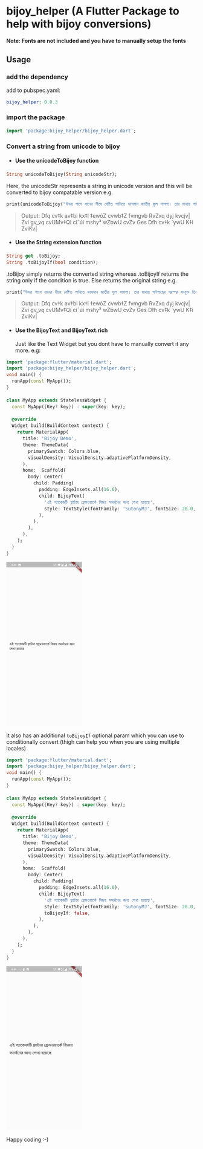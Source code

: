 # bijoy_helper (A Flutter Package to help with bijoy conversions)

**Note: Fonts are not included and you have to manually setup the fonts**

## Usage

### add the dependency

add to pubspec.yaml:

```yaml
bijoy_helper: 0.0.3
```

### import the package

```dart
import 'package:bijoy_helper/bijoy_helper.dart';
```

### Convert a string from unicode to bijoy

- #### Use the unicodeToBijoy function

```dart
String unicodeToBijoy(String unicodeStr);
```

Here, the unicodeStr represents a string in unicode version and this will be converted to bijoy compatable version
e.g.

```dart
print(unicodeToBijoy("উভয় পাশে ধানের শীষে বেষ্টিত পানিতে ভাসমান জাতীয় ফুল শাপলা। তার মাথায় পাটগাছের পরস্পর সংযুক্ত তিনটি পাতা এবং উভয পাশে দুটি করে তারকা।"));
```

> Output: Dfq cv‡k av‡bi kx‡l ‡ewóZ cvwb‡Z fvmgvb RvZxq dyj kvcjv| Zvi gv_vq cvUMv‡Qi ci¯úi mshy³ wZbwU cvZv Ges Dfh cv‡k `ywU K‡i ZviKv|

- #### Use the String extension function

```dart
String get .toBijoy;
String .toBijoyIf(bool condition);
```

.toBijoy simply returns the converted string whereas .toBijoyIf returns the string only if the condition is true. Else returns the original string
e.g.

```dart
print("উভয় পাশে ধানের শীষে বেষ্টিত পানিতে ভাসমান জাতীয় ফুল শাপলা। তার মাথায় পাটগাছের পরস্পর সংযুক্ত তিনটি পাতা এবং উভয পাশে দুটি করে তারকা।".toBijoy);
```

> Output: Dfq cv‡k av‡bi kx‡l ‡ewóZ cvwb‡Z fvmgvb RvZxq dyj kvcjv| Zvi gv_vq cvUMv‡Qi ci¯úi mshy³ wZbwU cvZv Ges Dfh cv‡k `ywU K‡i ZviKv|

- #### Use the BijoyText and BijoyText.rich
  Just like the Text Widget but you dont have to manually convert it any more.
  e.g:

```dart
import 'package:flutter/material.dart';
import 'package:bijoy_helper/bijoy_helper.dart';
void main() {
  runApp(const MyApp());
}

class MyApp extends StatelessWidget {
  const MyApp({Key? key}) : super(key: key);

  @override
  Widget build(BuildContext context) {
    return MaterialApp(
      title: 'Bijoy Demo',
      theme: ThemeData(
        primarySwatch: Colors.blue,
        visualDensity: VisualDensity.adaptivePlatformDensity,
      ),
      home:  Scaffold(
        body: Center(
          child: Padding(
            padding: EdgeInsets.all(16.0),
            child: BijoyText(
              'এই প্যাকেজটি ফ্লাটার ফ্রেমওয়ার্কে বিজয় সমর্থনের জন্য লেখা হয়েছে',
              style: TextStyle(fontFamily: 'SutonyMJ', fontSize: 20.0, height: 1.2),
            ),
          ),
        ),
      ),
    );
  }
}
```

<img src="screenshots/ss_with_bijoy.jpg" alt="ss_with_bijoy" style="width:200px;"/>

It also has an additional `toBijoyIf` optional param which you can use to conditionally convert (thigh can help you when you are using multiple locales)

```dart
import 'package:flutter/material.dart';
import 'package:bijoy_helper/bijoy_helper.dart';
void main() {
  runApp(const MyApp());
}

class MyApp extends StatelessWidget {
  const MyApp({Key? key}) : super(key: key);

  @override
  Widget build(BuildContext context) {
    return MaterialApp(
      title: 'Bijoy Demo',
      theme: ThemeData(
        primarySwatch: Colors.blue,
        visualDensity: VisualDensity.adaptivePlatformDensity,
      ),
      home:  Scaffold(
        body: Center(
          child: Padding(
            padding: EdgeInsets.all(16.0),
            child: BijoyText(
              'এই প্যাকেজটি ফ্লাটার ফ্রেমওয়ার্কে বিজয় সমর্থনের জন্য লেখা হয়েছে',
              style: TextStyle(fontFamily: 'SutonyMJ', fontSize: 20.0, height: 1.2),
              toBijoyIf: false,
            ),
          ),
        ),
      ),
    );
  }
}
```

<img src="screenshots/ss_without_bijoy.jpg" alt="ss_without_bijoy" style="width:200px;"/>

Happy coding :-)
